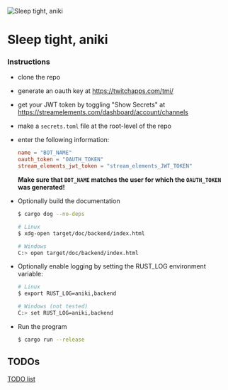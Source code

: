 
![Sleep tight, aniki][aniki]

# Sleep tight, aniki


### Instructions

* clone the repo
* generate an oauth key at https://twitchapps.com/tmi/
* get your JWT token by toggling "Show Secrets" at https://streamelements.com/dashboard/account/channels
* make a `secrets.toml` file at the root-level of the repo
* enter the following information:

    ```toml
    name = "BOT_NAME"
    oauth_token = "OAUTH_TOKEN"
    stream_elements_jwt_token = "stream_elements_JWT_TOKEN"
    ```

    **Make sure that `BOT_NAME` matches the user for which the `OAUTH_TOKEN` was generated!**

* Optionally build the documentation

    ```bash
    $ cargo dog --no-deps
    ```

    ```bash
    # Linux
    $ xdg-open target/doc/backend/index.html
    
    # Windows
    C:> open target/doc/backend/index.html
    ```

* Optionally enable logging by setting the RUST_LOG environment variable:

    ```bash
    # Linux
    $ export RUST_LOG=aniki,backend

    # Windows (not tested)
    C:> set RUST_LOG=aniki,backend
    ```

* Run the program
    
    ```bash
    $ cargo run --release
    ```


## TODOs

[TODO list](./TODO.md)

[aniki]: https://i.imgur.com/LdLYvQO.png
